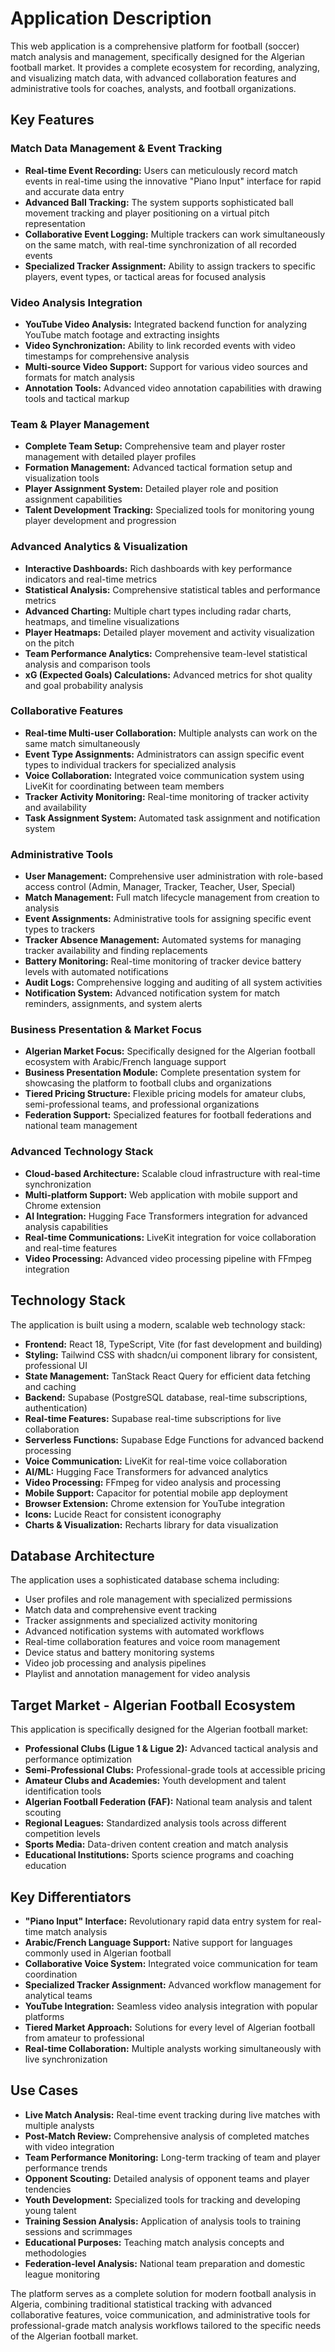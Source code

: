 
# Application Description

This web application is a comprehensive platform for football (soccer) match analysis and management, specifically designed for the Algerian football market. It provides a complete ecosystem for recording, analyzing, and visualizing match data, with advanced collaboration features and administrative tools for coaches, analysts, and football organizations.

## Key Features

### Match Data Management & Event Tracking
* **Real-time Event Recording:** Users can meticulously record match events in real-time using the innovative "Piano Input" interface for rapid and accurate data entry
* **Advanced Ball Tracking:** The system supports sophisticated ball movement tracking and player positioning on a virtual pitch representation
* **Collaborative Event Logging:** Multiple trackers can work simultaneously on the same match, with real-time synchronization of all recorded events
* **Specialized Tracker Assignment:** Ability to assign trackers to specific players, event types, or tactical areas for focused analysis

### Video Analysis Integration
* **YouTube Video Analysis:** Integrated backend function for analyzing YouTube match footage and extracting insights
* **Video Synchronization:** Ability to link recorded events with video timestamps for comprehensive analysis
* **Multi-source Video Support:** Support for various video sources and formats for match analysis
* **Annotation Tools:** Advanced video annotation capabilities with drawing tools and tactical markup

### Team & Player Management
* **Complete Team Setup:** Comprehensive team and player roster management with detailed player profiles
* **Formation Management:** Advanced tactical formation setup and visualization tools
* **Player Assignment System:** Detailed player role and position assignment capabilities
* **Talent Development Tracking:** Specialized tools for monitoring young player development and progression

### Advanced Analytics & Visualization
* **Interactive Dashboards:** Rich dashboards with key performance indicators and real-time metrics
* **Statistical Analysis:** Comprehensive statistical tables and performance metrics
* **Advanced Charting:** Multiple chart types including radar charts, heatmaps, and timeline visualizations
* **Player Heatmaps:** Detailed player movement and activity visualization on the pitch
* **Team Performance Analytics:** Comprehensive team-level statistical analysis and comparison tools
* **xG (Expected Goals) Calculations:** Advanced metrics for shot quality and goal probability analysis

### Collaborative Features
* **Real-time Multi-user Collaboration:** Multiple analysts can work on the same match simultaneously
* **Event Type Assignments:** Administrators can assign specific event types to individual trackers for specialized analysis
* **Voice Collaboration:** Integrated voice communication system using LiveKit for coordinating between team members
* **Tracker Activity Monitoring:** Real-time monitoring of tracker activity and availability
* **Task Assignment System:** Automated task assignment and notification system

### Administrative Tools
* **User Management:** Comprehensive user administration with role-based access control (Admin, Manager, Tracker, Teacher, User, Special)
* **Match Management:** Full match lifecycle management from creation to analysis
* **Event Assignments:** Administrative tools for assigning specific event types to trackers
* **Tracker Absence Management:** Automated systems for managing tracker availability and finding replacements
* **Battery Monitoring:** Real-time monitoring of tracker device battery levels with automated notifications
* **Audit Logs:** Comprehensive logging and auditing of all system activities
* **Notification System:** Advanced notification system for match reminders, assignments, and system alerts

### Business Presentation & Market Focus
* **Algerian Market Focus:** Specifically designed for the Algerian football ecosystem with Arabic/French language support
* **Business Presentation Module:** Complete presentation system for showcasing the platform to football clubs and organizations
* **Tiered Pricing Structure:** Flexible pricing models for amateur clubs, semi-professional teams, and professional organizations
* **Federation Support:** Specialized features for football federations and national team management

### Advanced Technology Stack
* **Cloud-based Architecture:** Scalable cloud infrastructure with real-time synchronization
* **Multi-platform Support:** Web application with mobile support and Chrome extension
* **AI Integration:** Hugging Face Transformers integration for advanced analysis capabilities
* **Real-time Communications:** LiveKit integration for voice collaboration and real-time features
* **Video Processing:** Advanced video processing pipeline with FFmpeg integration

## Technology Stack

The application is built using a modern, scalable web technology stack:

* **Frontend:** React 18, TypeScript, Vite (for fast development and building)
* **Styling:** Tailwind CSS with shadcn/ui component library for consistent, professional UI
* **State Management:** TanStack React Query for efficient data fetching and caching
* **Backend:** Supabase (PostgreSQL database, real-time subscriptions, authentication)
* **Real-time Features:** Supabase real-time subscriptions for live collaboration
* **Serverless Functions:** Supabase Edge Functions for advanced backend processing
* **Voice Communication:** LiveKit for real-time voice collaboration
* **AI/ML:** Hugging Face Transformers for advanced analytics
* **Video Processing:** FFmpeg for video analysis and processing
* **Mobile Support:** Capacitor for potential mobile app deployment
* **Browser Extension:** Chrome extension for YouTube integration
* **Icons:** Lucide React for consistent iconography
* **Charts & Visualization:** Recharts library for data visualization

## Database Architecture

The application uses a sophisticated database schema including:
* User profiles and role management with specialized permissions
* Match data and comprehensive event tracking
* Tracker assignments and specialized activity monitoring
* Advanced notification systems with automated workflows
* Real-time collaboration features and voice room management
* Device status and battery monitoring systems
* Video job processing and analysis pipelines
* Playlist and annotation management for video analysis

## Target Market - Algerian Football Ecosystem

This application is specifically designed for the Algerian football market:

* **Professional Clubs (Ligue 1 & Ligue 2):** Advanced tactical analysis and performance optimization
* **Semi-Professional Clubs:** Professional-grade tools at accessible pricing
* **Amateur Clubs and Academies:** Youth development and talent identification tools
* **Algerian Football Federation (FAF):** National team analysis and talent scouting
* **Regional Leagues:** Standardized analysis tools across different competition levels
* **Sports Media:** Data-driven content creation and match analysis
* **Educational Institutions:** Sports science programs and coaching education

## Key Differentiators

* **"Piano Input" Interface:** Revolutionary rapid data entry system for real-time match analysis
* **Arabic/French Language Support:** Native support for languages commonly used in Algerian football
* **Collaborative Voice System:** Integrated voice communication for team coordination
* **Specialized Tracker Assignment:** Advanced workflow management for analytical teams
* **YouTube Integration:** Seamless video analysis integration with popular platforms
* **Tiered Market Approach:** Solutions for every level of Algerian football from amateur to professional
* **Real-time Collaboration:** Multiple analysts working simultaneously with live synchronization

## Use Cases

* **Live Match Analysis:** Real-time event tracking during live matches with multiple analysts
* **Post-Match Review:** Comprehensive analysis of completed matches with video integration
* **Team Performance Monitoring:** Long-term tracking of team and player performance trends
* **Opponent Scouting:** Detailed analysis of opponent teams and player tendencies
* **Youth Development:** Specialized tools for tracking and developing young talent
* **Training Session Analysis:** Application of analysis tools to training sessions and scrimmages
* **Educational Purposes:** Teaching match analysis concepts and methodologies
* **Federation-level Analysis:** National team preparation and domestic league monitoring

The platform serves as a complete solution for modern football analysis in Algeria, combining traditional statistical tracking with advanced collaborative features, voice communication, and administrative tools for professional-grade match analysis workflows tailored to the specific needs of the Algerian football market.
